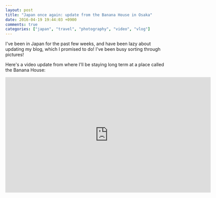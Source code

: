 ```yaml
---
layout: post
title: "Japan once again: update from the Banana House in Osaka"
date: 2016-04-19 19:44:03 +0900
comments: true
categories: ["japan", "travel", "photography", "video", "vlog"]
---
```


I've been in Japan for the past few weeks, and have been lazy about updating my blog, which I promised to do!  I've been busy sorting through pictures!

Here's a video update from where I'll be staying long term at a place called the Banana House:

<iframe width="640" height="360" src="https://www.youtube.com/embed/QlKieqxPFPQ" frameborder="0" allowfullscreen></iframe>